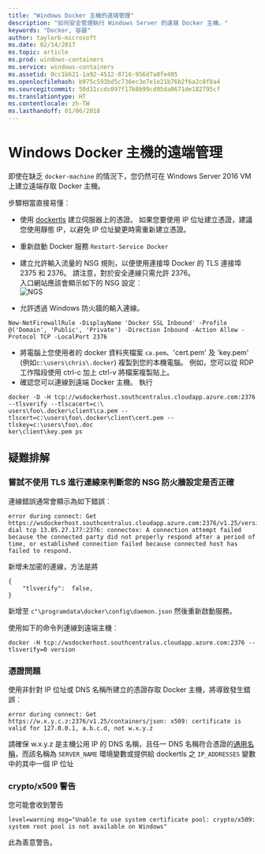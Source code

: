 ```yaml
---
title: "Windows Docker 主機的遠端管理"
description: "如何安全管理執行 Windows Server 的遠端 Docker 主機。"
keywords: "Docker, 容器"
author: taylorb-microsoft
ms.date: 02/14/2017
ms.topic: article
ms.prod: windows-containers
ms.service: windows-containers
ms.assetid: 0cc1b621-1a92-4512-8716-956d7a8fe495
ms.openlocfilehash: b975c593bd5c736ec3e7e1e21b76b2f6a2c8f8a4
ms.sourcegitcommit: 50d31ccdc097f17b8b99cd95da0671de182795cf
ms.translationtype: HT
ms.contentlocale: zh-TW
ms.lasthandoff: 01/06/2018
---
```

# <a name="remote-management-of-a-windows-docker-host"></a>Windows Docker 主機的遠端管理

即使在缺乏 `docker-machine` 的情況下，您仍然可在 Windows Server 2016 VM 上建立遠端存取 Docker 主機。

步驟相當直接易懂︰

* 使用 [dockertls](https://hub.docker.com/r/stefanscherer/dockertls-windows/) 建立伺服器上的憑證。 如果您要使用 IP 位址建立憑證，建議您使用靜態 IP，以避免 IP 位址變更時需重新建立憑證。

* 重新啟動 Docker 服務 `Restart-Service Docker`
* 建立允許輸入流量的 NSG 規則，以便使用連接埠 Docker 的 TLS 連接埠 2375 和 2376。 請注意，對於安全連線只需允許 2376。  
  入口網站應該會顯示如下的 NSG 設定︰  
  ![NGS](media/nsg.png)  
  
* 允許透過 Windows 防火牆的輸入連線。 
```
New-NetFirewallRule -DisplayName 'Docker SSL Inbound' -Profile @('Domain', 'Public', 'Private') -Direction Inbound -Action Allow -Protocol TCP -LocalPort 2376
```
* 將電腦上您使用者的 docker 資料夾檔案 `ca.pem`、'cert.pem' 及 'key.pem' (例如`c:\users\chris\.docker`) 複製到您的本機電腦。 例如，您可以從 RDP 工作階段使用 ctrl-c 加上 ctrl-v 將檔案複製貼上。 
* 確認您可以連線到遠端 Docker 主機。 執行
```
docker -D -H tcp://wsdockerhost.southcentralus.cloudapp.azure.com:2376 --tlsverify --tlscacert=c:\
users\foo\.docker\client\ca.pem --tlscert=c:\users\foo\.docker\client\cert.pem --tlskey=c:\users\foo\.doc
ker\client\key.pem ps
```


## <a name="troubleshooting"></a>疑難排解
### <a name="try-connecting-without-tls-to-determine-your-nsg-firewall-settings-are-correct"></a>嘗試不使用 TLS 進行連線來判斷您的 NSG 防火牆設定是否正確
連線錯誤通常會顯示為如下錯誤︰
```
error during connect: Get https://wsdockerhost.southcentralus.cloudapp.azure.com:2376/v1.25/version: dial tcp 13.85.27.177:2376: connectex: A connection attempt failed because the connected party did not properly respond after a period of time, or established connection failed because connected host has failed to respond.
```

新增未加密的連線，方法是將 
```
{
    "tlsverify":  false,
}
```
新增至 `c"\programdata\docker\config\daemon.json` 然後重新啟動服務。

使用如下的命令列連線到遠端主機︰
```
docker -H tcp://wsdockerhost.southcentralus.cloudapp.azure.com:2376 --tlsverify=0 version
```

### <a name="cert-problems"></a>憑證問題
使用非針對 IP 位址或 DNS 名稱所建立的憑證存取 Docker 主機，將導致發生錯誤︰
```
error during connect: Get https://w.x.y.c.z:2376/v1.25/containers/json: x509: certificate is valid for 127.0.0.1, a.b.c.d, not w.x.y.z
```
請確保 w.x.y.z 是主機公用 IP 的 DNS 名稱，且任一 DNS 名稱符合憑證的[通用名稱](https://www.ssl.com/faqs/common-name/)，而該名稱為 `SERVER_NAME` 環境變數或提供給 dockertls 之 `IP_ADDRESSES` 變數中的其中一個 IP 位址

### <a name="cryptox509-warning"></a>crypto/x509 警告
您可能會收到警告 
```
level=warning msg="Unable to use system certificate pool: crypto/x509: system root pool is not available on Windows"
```
此為善意警告。
